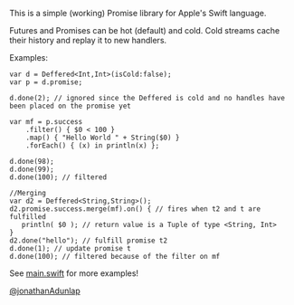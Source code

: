 This is a simple (working) Promise library for Apple's Swift language.

Futures and Promises can be hot (default) and cold. Cold streams cache their history and replay it to new handlers.

Examples:

    var d = Deffered<Int,Int>(isCold:false);
    var p = d.promise;
    
    d.done(2); // ignored since the Deffered is cold and no handles have been placed on the promise yet
    
    var mf = p.success
        .filter() { $0 < 100 }
        .map() { "Hello World " + String($0) }
        .forEach() { (x) in println(x) };

    d.done(98);
    d.done(99);
    d.done(100); // filtered

    //Merging
    var d2 = Deffered<String,String>();
    d2.promise.success.merge(mf).on() { // fires when t2 and t are fulfilled
       println( $0 ); // return value is a Tuple of type <String, Int>
    }
    d2.done("hello"); // fulfill promise t2
    d.done(1); // update promise t
    d.done(100); // filtered because of the filter on mf
    
See [main.swift](https://github.com/jadbox/ASwiftPromise/blob/master/ASwiftPromise/main.swift) for more examples!

[@jonathanAdunlap](http://twitter.com/jonathanAdunlap)
